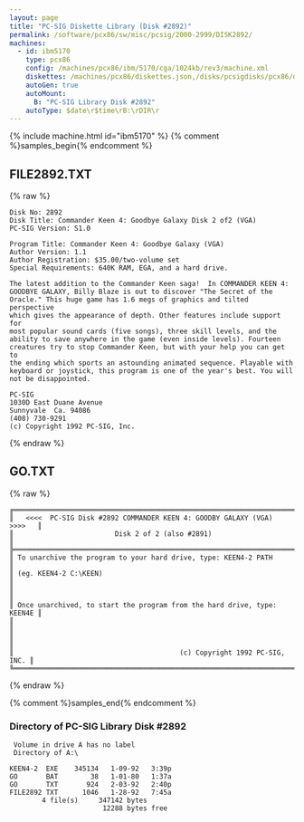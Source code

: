 ```yaml
---
layout: page
title: "PC-SIG Diskette Library (Disk #2892)"
permalink: /software/pcx86/sw/misc/pcsig/2000-2999/DISK2892/
machines:
  - id: ibm5170
    type: pcx86
    config: /machines/pcx86/ibm/5170/cga/1024kb/rev3/machine.xml
    diskettes: /machines/pcx86/diskettes.json,/disks/pcsigdisks/pcx86/diskettes.json
    autoGen: true
    autoMount:
      B: "PC-SIG Library Disk #2892"
    autoType: $date\r$time\rB:\rDIR\r
---
```


{% include machine.html id="ibm5170" %}
{% comment %}samples_begin{% endcomment %}

## FILE2892.TXT

{% raw %}
```
Disk No: 2892
Disk Title: Commander Keen 4: Goodbye Galaxy Disk 2 of2 (VGA)
PC-SIG Version: S1.0

Program Title: Commander Keen 4: Goodbye Galaxy (VGA)
Author Version: 1.1
Author Registration: $35.00/two-volume set
Special Requirements: 640K RAM, EGA, and a hard drive.

The latest addition to the Commander Keen saga!  In COMMANDER KEEN 4:
GOODBYE GALAXY, Billy Blaze is out to discover "The Secret of the
Oracle." This huge game has 1.6 megs of graphics and tilted perspective
which gives the appearance of depth. Other features include support for
most popular sound cards (five songs), three skill levels, and the
ability to save anywhere in the game (even inside levels). Fourteen
creatures try to stop Commander Keen, but with your help you can get to
the ending which sports an astounding animated sequence. Playable with
keyboard or joystick, this program is one of the year's best. You will
not be disappointed.

PC-SIG
1030D East Duane Avenue
Sunnyvale  Ca. 94086
(408) 730-9291
(c) Copyright 1992 PC-SIG, Inc.
```
{% endraw %}

## GO.TXT

{% raw %}
```
╔═════════════════════════════════════════════════════════════════════════╗
║   <<<<  PC-SIG Disk #2892 COMMANDER KEEN 4: GOODBY GALAXY (VGA)  >>>>   ║
║                         Disk 2 of 2 (also #2891)                        ║
╠═════════════════════════════════════════════════════════════════════════╣
║ To unarchive the program to your hard drive, type: KEEN4-2 PATH         ║
║ (eg. KEEN4-2 C:\KEEN)                                                   ║
║                                                                         ║
║ Once unarchived, to start the program from the hard drive, type: KEEN4E ║
║                                                                         ║
║                                                                         ║
║                                         (c) Copyright 1992 PC-SIG, INC. ║
╚═════════════════════════════════════════════════════════════════════════╝
```
{% endraw %}

{% comment %}samples_end{% endcomment %}

### Directory of PC-SIG Library Disk #2892

     Volume in drive A has no label
     Directory of A:\

    KEEN4-2  EXE    345134   1-09-92   3:39p
    GO       BAT        38   1-01-80   1:37a
    GO       TXT       924   2-03-92   2:40p
    FILE2892 TXT      1046   1-28-92   7:45a
            4 file(s)     347142 bytes
                           12288 bytes free
